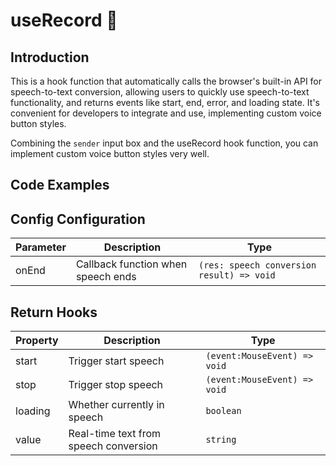 # useRecord 🌴

## Introduction

This is a hook function that automatically calls the browser's built-in API for speech-to-text conversion, allowing users to quickly use speech-to-text functionality, and returns events like start, end, error, and loading state. It's convenient for developers to integrate and use, implementing custom voice button styles.

Combining the `sender` input box and the useRecord hook function, you can implement custom voice button styles very well.

## Code Examples

<demo src="../../components/useRecord/demos/use.vue"></demo>

## Config Configuration

| Parameter | Description                        | Type                                      |
| --------- | ---------------------------------- | ----------------------------------------- |
| onEnd     | Callback function when speech ends | `(res: speech conversion result) => void` |

## Return Hooks

| Property | Description                           | Type                         |
| -------- | ------------------------------------- | ---------------------------- |
| start    | Trigger start speech                  | `(event:MouseEvent) => void` |
| stop     | Trigger stop speech                   | `(event:MouseEvent) => void` |
| loading  | Whether currently in speech           | `boolean`                    |
| value    | Real-time text from speech conversion | `string`                     |
